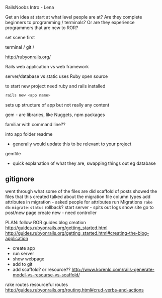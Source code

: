 RailsNoobs Intro - Lena

Get an idea at start at what level people are at?
Are they complete beginners to programming / terminals?
Or are they experience programmers that are new to ROR?

set scene first

terminal / git /


http://rubyonrails.org/

Rails
web application vs web framework

server/database vs static
uses Ruby
open source


to start new project need ruby and rails installed

```bash
rails new <app name>
```

sets up structure of app but not really any content

gem - are libraries, like Nuggets, npm packages

familiar with command line??

into app folder
readme
- generally would update this to be relevant to your project

gemfile
- quick explanation of what they are, swapping things out eg database

gitignore
-

went through what some of the files are
did scaffold of posts
showed the files that this created
talked about the migration file
column types
add attributes in migration - asked people for attributes
run Migrations
`rake db:migrate:status`
rollback?
start server - spits out logs
show site
go to post/new page
create new - need controller






PLAN:
follow ROR guides blog creation
http://guides.rubyonrails.org/getting_started.html
http://guides.rubyonrails.org/getting_started.html#creating-the-blog-application
- create app
- run server
- show webpage
- add to git
- add scaffold? or resource??
http://www.korenlc.com/rails-generate-model-vs-resourse-vs-scaffold/


rake routes
resourceful routes
http://guides.rubyonrails.org/routing.html#crud-verbs-and-actions
